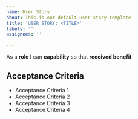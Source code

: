 ```yaml
---
name: User Story
about: This is our default user story template
title: 'USER STORY: <TITLE>'
labels: ''
assignees: ''

---
```


As a **role** I can **capability** so that **received benefit**

## Acceptance Criteria

* Acceptance Criteria 1
* Acceptance Criteria 2
* Acceptance Criteria 3
* Acceptance Criteria 4

